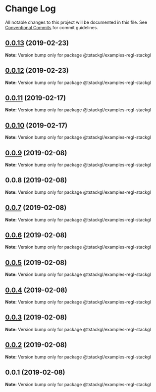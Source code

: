 # Change Log

All notable changes to this project will be documented in this file.
See [Conventional Commits](https://conventionalcommits.org) for commit guidelines.

## [0.0.13](https://github.com/nkint/tstackgl/compare/@tstackgl/examples-regl-stackgl@0.0.12...@tstackgl/examples-regl-stackgl@0.0.13) (2019-02-23)

**Note:** Version bump only for package @tstackgl/examples-regl-stackgl





## [0.0.12](https://github.com/nkint/tstackgl/compare/@tstackgl/examples-regl-stackgl@0.0.11...@tstackgl/examples-regl-stackgl@0.0.12) (2019-02-23)

**Note:** Version bump only for package @tstackgl/examples-regl-stackgl





## [0.0.11](https://github.com/nkint/tstackgl/compare/@tstackgl/examples-regl-stackgl@0.0.10...@tstackgl/examples-regl-stackgl@0.0.11) (2019-02-17)

**Note:** Version bump only for package @tstackgl/examples-regl-stackgl





## [0.0.10](https://github.com/nkint/tstackgl/compare/@tstackgl/examples-regl-stackgl@0.0.9...@tstackgl/examples-regl-stackgl@0.0.10) (2019-02-17)

**Note:** Version bump only for package @tstackgl/examples-regl-stackgl





## [0.0.9](https://github.com/nkint/tstackgl/compare/@tstackgl/examples-regl-stackgl@0.0.8...@tstackgl/examples-regl-stackgl@0.0.9) (2019-02-08)

**Note:** Version bump only for package @tstackgl/examples-regl-stackgl





## 0.0.8 (2019-02-08)

**Note:** Version bump only for package @tstackgl/examples-regl-stackgl





## [0.0.7](https://github.com/nkint/tstackgl/compare/@tstackgl/examples-regl-stackgl@0.0.3...@tstackgl/examples-regl-stackgl@0.0.7) (2019-02-08)

**Note:** Version bump only for package @tstackgl/examples-regl-stackgl





## [0.0.6](https://github.com/nkint/tstackgl/compare/@tstackgl/examples-regl-stackgl@0.0.3...@tstackgl/examples-regl-stackgl@0.0.6) (2019-02-08)

**Note:** Version bump only for package @tstackgl/examples-regl-stackgl





## [0.0.5](https://github.com/nkint/tstackgl/compare/@tstackgl/examples-regl-stackgl@0.0.3...@tstackgl/examples-regl-stackgl@0.0.5) (2019-02-08)

**Note:** Version bump only for package @tstackgl/examples-regl-stackgl





## [0.0.4](https://github.com/nkint/tstackgl/compare/@tstackgl/examples-regl-stackgl@0.0.3...@tstackgl/examples-regl-stackgl@0.0.4) (2019-02-08)

**Note:** Version bump only for package @tstackgl/examples-regl-stackgl





## [0.0.3](https://github.com/nkint/tstackgl/compare/@tstackgl/examples-regl-stackgl@0.0.2...@tstackgl/examples-regl-stackgl@0.0.3) (2019-02-08)

**Note:** Version bump only for package @tstackgl/examples-regl-stackgl





## [0.0.2](https://github.com/nkint/tstackgl/compare/@tstackgl/examples-regl-stackgl@0.0.1...@tstackgl/examples-regl-stackgl@0.0.2) (2019-02-08)

**Note:** Version bump only for package @tstackgl/examples-regl-stackgl





## 0.0.1 (2019-02-08)

**Note:** Version bump only for package @tstackgl/examples-regl-stackgl
